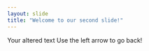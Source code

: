 ```yaml
---
layout: slide
title: "Welcome to our second slide!"
---
```

Your altered text
Use the left arrow to go back!

